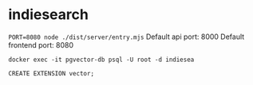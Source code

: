 # indiesearch
`PORT=8080 node ./dist/server/entry.mjs`
Default api port: 8000
Default frontend port: 8080

```
docker exec -it pgvector-db psql -U root -d indiesea

CREATE EXTENSION vector;
```